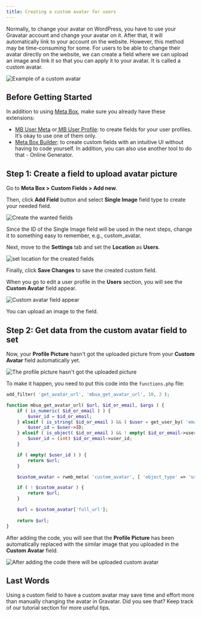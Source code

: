 ```yaml
---
title: Creating a custom avatar for users
---
```


Normally, to change your avatar on WordPress, you have to use your Gravatar account and change your avatar on it. After that, it will automatically link to your account on the website. However, this method may be time-consuming for some. For users to be able to change their avatar directly on the website, we can create a field where we can upload an image and link it so that you can apply it to your avatar. It is called a custom avatar.

![Example of a custom avatar](https://i.imgur.com/G18RnMP.png)

## Before Getting Started

In addition to using [Meta Box](https://metabox.io/), make sure you already have these extensions:

* [MB User Meta](https://metabox.io/plugins/mb-user-meta/) or[ MB User Profile](https://metabox.io/plugins/mb-user-profile/): to create fields for your user profiles. It’s okay to use one of them only.
* [Meta Box Builder](https://metabox.io/plugins/meta-box-builder/): to create custom fields with an intuitive UI without having to code yourself. In addition, you can also use another tool to do that - Online Generator.

## Step 1: Create a field to upload avatar picture

Go to **Meta Box > Custom Fields > Add new**.

Then, click **Add Field** button and select **Single Image** field type to create your needed field. 

![Create the wanted fields](https://i.imgur.com/qJImjuJ.png)

Since the ID of the Single Image field will be used in the next steps, change it to something easy to remember, e.g., custom_avatar.

Next, move to the **Settings** tab and set the **Location** as **Users**.

![set location for the created fields](https://i.imgur.com/csuPTND.png)

Finally, click **Save Changes** to save the created custom field.

When you go to edit a user profile in the **Users** section, you will see the **Custom Avatar** field appear.

![Custom avatar field appear](https://i.imgur.com/YzeZDmQ.png)

You can upload an image to the field.

## Step 2: Get data from the custom avatar field to set

Now, your **Profile Picture** hasn't got the uploaded picture from your **Custom Avatar** field automatically yet.

![The profile picture hasn't got the uploaded picture](https://i.imgur.com/5EYCABo.png)

To make it happen, you need to put this code into the `functions.php` file:

```php
add_filter( 'get_avatar_url', 'mbua_get_avatar_url', 10, 3 );

function mbua_get_avatar_url( $url, $id_or_email, $args ) {
    if ( is_numeric( $id_or_email ) ) {
        $user_id = $id_or_email;
    } elseif ( is_string( $id_or_email ) && ( $user = get_user_by( 'email', $id_or_email ) ) ) {
        $user_id = $user->ID;
    } elseif ( is_object( $id_or_email ) && ! empty( $id_or_email->user_id ) ) {
        $user_id = (int) $id_or_email->user_id;
    }

    if ( empty( $user_id ) ) {
        return $url;
    }

    $custom_avatar = rwmb_meta( 'custom_avatar', [ 'object_type' => 'user' ], $user_id );

    if ( ! $custom_avatar ) {
        return $url;
    }

    $url = $custom_avatar['full_url'];
    
    return $url;
}
```
After adding the code, you will see that the **Profile Picture** has been automatically replaced with the similar image that you uploaded in the **Custom Avatar** field.

![After adding the code there will be uploaded custom avatar](https://i.imgur.com/G18RnMP.png)

## Last Words

Using a custom field to have a custom avatar may save time and effort more than manually changing the avatar in Gravatar. Did you see that? Keep track of our tutorial section for more useful tips.

